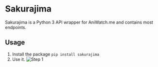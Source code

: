 # Sakurajima
Sakurajima is a Python 3 API wrapper for AniWatch.me and contains most endpoints.
## Usage
1. Install the package `pip install sakurajima`
2. Use it.
![Step 1](https://i.ibb.co/sWtdsGc/Annotation-2020-07-03-222306.png)
